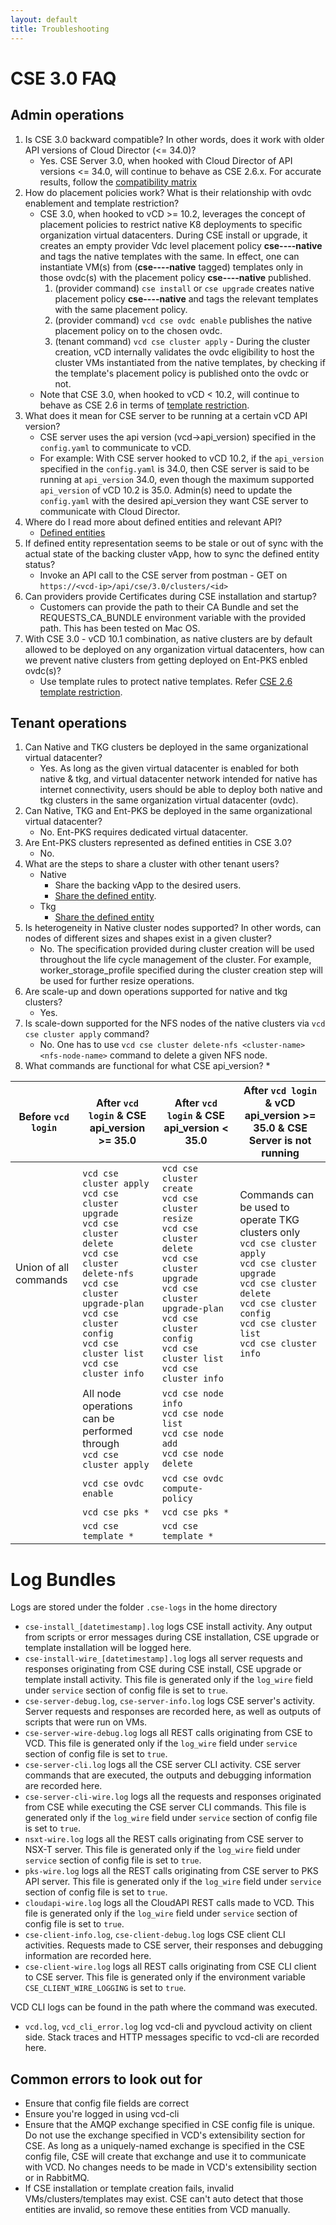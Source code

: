 ```yaml
---
layout: default
title: Troubleshooting
---
```

<a name="cse30-faq"></a>
# CSE 3.0 FAQ

## Admin operations
1. Is CSE 3.0 backward compatible? In other words, does it work with older API 
versions of Cloud Director (<= 34.0)?
    * Yes. CSE Server 3.0, when hooked with Cloud Director of API versions <= 34.0, 
    will continue to behave as CSE 2.6.x. For accurate results, follow the 
    [compatibility matrix](CSE30.html#cse30-compatibility-matrix)
2. How do placement policies work? What is their relationship with ovdc enablement and template restriction?
    * CSE 3.0, when hooked to vCD >= 10.2, leverages the concept of placement 
    policies to restrict native K8 deployments to specific organization virtual 
    datacenters. During CSE install or upgrade, it creates an empty provider 
    Vdc level placement policy **cse----native** and tags the native templates 
    with the same. In effect, one can instantiate VM(s) from (**cse----native** tagged)
    templates only in those ovdc(s) with the placement policy **cse----native** published.
        1. (provider command) `cse install` or `cse upgrade` creates native 
        placement policy **cse----native** and tags the relevant templates with
         the same placement policy.
        2. (provider command) `vcd cse ovdc enable` publishes the native 
        placement policy on to the chosen ovdc.
        3. (tenant command) `vcd cse cluster apply` - During the cluster creation,
        vCD internally validates the ovdc eligibility to host the cluster VMs 
        instantiated from the native templates, by checking if the template's 
        placement policy is published onto the ovdc or not.
    * Note that CSE 3.0, when hooked to vCD < 10.2, will continue to behave as 
    CSE 2.6 in terms of [template restriction](TEMPLATE_MANAGEMENT.html#restrict_templates).
3. What does it mean for CSE server to be running at a certain vCD API version?
    * CSE server uses the api version (vcd->api_version) specified in the `config.yaml` to communicate to vCD. 
    * For example: With CSE server hooked to vCD 10.2, if the `api_version`
     specified in the `config.yaml` is 34.0, then CSE server is said to be 
     running at `api_version` 34.0, even though the maximum supported `api_version`
      of vCD 10.2 is 35.0. Admin(s) need to update the `config.yaml` with the 
      desired api_version they want CSE server to communicate with Cloud Director.
4. Where do I read more about defined entities and relevant API?
    * [Defined entities](https://docs-staging.vmware.com/en/draft/VMware-Cloud-Director/10.2/VMware-Cloud-Director-Service-Provider-Admin-Portal-Guide/GUID-0749DEA0-08A2-4F32-BDD7-D16869578F96.html)
<a name="sync-def-entity"></a>
5. If defined entity representation seems to be stale or out of sync with the actual state of the backing cluster vApp, how to sync the defined entity status?
    * Invoke an API call to the CSE server from postman - GET on `https://<vcd-ip>/api/cse/3.0/clusters/<id>`
6. Can providers provide Certificates during CSE installation and startup?
    * Customers can provide the path to their CA Bundle and set the REQUESTS_CA_BUNDLE environment variable with the provided path. This has been tested on Mac OS.
7. With CSE 3.0 - vCD 10.1 combination, as native clusters are by default allowed to be deployed on any organization virtual datacenters, how can we prevent native clusters from getting deployed on Ent-PKS enbled ovdc(s)?
    * Use template rules to protect native templates. Refer [CSE 2.6 template restriction](TEMPLATE_MANAGEMENT.html#restrict_templates).
     
## Tenant operations

1. Can Native and TKG clusters be deployed in the same organizational virtual datacenter?
    * Yes. As long as the given virtual datacenter is enabled for both native & tkg, and virtual datacenter network intended for native has internet connectivity, users should be able to deploy both native and tkg clusters in the same organization virtual datacenter (ovdc).
2. Can Native, TKG and Ent-PKS be deployed in the same organizational virtual datacenter?
    * No. Ent-PKS requires dedicated virtual datacenter.
3. Are Ent-PKS clusters represented as defined entities in CSE 3.0?
    * No.
4. What are the steps to share a cluster with other tenant users?
    * Native
        * Share the backing vApp to the desired users. 
        * [Share the defined entity](https://docs-staging.vmware.com/en/draft/VMware-Cloud-Director/10.2/VMware-Cloud-Director-Service-Provider-Admin-Portal-Guide/GUID-DAFF4CE9-B276-4A0B-99D9-22B985153236.html).
    * Tkg
        * [Share the defined entity](https://docs-staging.vmware.com/en/draft/VMware-Cloud-Director/10.2/VMware-Cloud-Director-Service-Provider-Admin-Portal-Guide/GUID-DAFF4CE9-B276-4A0B-99D9-22B985153236.html)
5. Is heterogeneity in Native cluster nodes supported? In other words, can nodes of different sizes and shapes exist in a given cluster?
    * No. The specification provided during cluster creation will be used throughout the life cycle management of the cluster. For example, worker_storage_profile specified during the cluster creation step will be used for further resize operations.
6. Are scale-up and down operations supported for native and tkg clusters?
    * Yes.
7. Is scale-down supported for the NFS nodes of the native clusters via `vcd cse cluster apply` command?
    * No. One has to use `vcd cse cluster delete-nfs <cluster-name> <nfs-node-name>` command to delete a given NFS node.
<a name="cmds-per-cse"></a>
8. What commands are functional for what CSE api_version?
    * 
    
| Before `vcd login`    | After `vcd login` &  CSE api_version >= 35.0                                                                                                                                                                                                                   | After `vcd login` &  CSE api_version < 35.0                                                                                                                                                                                                         | After `vcd login` &  vCD api_version >= 35.0 &  CSE Server is not running                                                                                                                                                               |
|-----------------------|----------------------------------------------------------------------------------------------------------------------------------------------------------------------------------------------------------------------------------------------------------------|-----------------------------------------------------------------------------------------------------------------------------------------------------------------------------------------------------------------------------------------------------|-----------------------------------------------------------------------------------------------------------------------------------------------------------------------------------------------------------------------------------------|
| Union of all commands | `vcd cse cluster apply`<br /> `vcd cse cluster upgrade`<br /> `vcd cse cluster delete`<br /> `vcd cse cluster delete-nfs`<br /> `vcd cse cluster upgrade-plan`<br /> `vcd cse cluster config`<br /> `vcd cse cluster list`<br /> `vcd cse cluster info`<br />  | `vcd cse cluster create`<br />`vcd cse cluster resize`<br /> `vcd cse cluster delete`<br /> `vcd cse cluster upgrade`<br />`vcd cse cluster upgrade-plan`<br />`vcd cse cluster config`<br /> `vcd cse cluster list`<br /> `vcd cse cluster info`   | Commands can be used to operate TKG clusters only<br />   `vcd cse cluster apply`<br />`vcd cse cluster upgrade`<br />`vcd cse cluster delete`<br />`vcd cse cluster config`<br />`vcd cse cluster list`<br /> `vcd cse cluster info`   |
|                       | All node operations  can be performed through <br />  `vcd cse cluster apply`                                                                                                                                                                                  | `vcd cse node info`<br /> `vcd cse node list`<br /> `vcd cse node add`<br /> `vcd cse node delete`                                                                                                                                                  |                                                                                                                                                                                                                                         |
|                       | `vcd cse ovdc enable`                                                                                                                                                                                                                                          | `vcd cse ovdc compute-policy`                                                                                                                                                                                                                       |                                                                                                                                                                                                                                         |
|                       | `vcd cse pks *`                                                                                                                                                                                                                                                | `vcd cse pks *`                                                                                                                                                                                                                                     |                                                                                                                                                                                                                                         |
|                       | `vcd cse template *`                                                                                                                                                                                                                                           | `vcd cse template *`                                                                                                                                                                                                                                |                                                                                                                                                                                                                                         |

<a name="log-bundles"></a>
# Log Bundles
Logs are stored under the folder `.cse-logs` in the home directory

* `cse-install_[datetimestamp].log` logs CSE install activity. Any output from
scripts or error messages during CSE installation, CSE upgrade or
template installation will be logged here.
* `cse-install-wire_[datetimestamp].log` logs all server requests and responses
originating from CSE during CSE install, CSE upgrade or template install activity.
This file is generated only if the `log_wire` field under `service` section of
config file is set to `true`.
* `cse-server-debug.log`, `cse-server-info.log` logs CSE server's activity.
Server requests and responses are recorded here, as well as outputs of scripts
that were run on VMs.
* `cse-server-wire-debug.log` logs all REST calls originating from CSE to VCD.
This file is generated only if the `log_wire` field under `service` section of
config file is set to `true`.
* `cse-server-cli.log` logs all the CSE server CLI activity. CSE server
commands that are executed, the outputs and debugging information are recorded
here.
* `cse-server-cli-wire.log` logs all the requests and responses originated
from CSE while executing the CSE server CLI commands. This file is generated
only if the `log_wire`  field under `service` section of config file
is set to `true`.
* `nsxt-wire.log` logs all the REST calls originating from CSE server to
NSX-T server. This file is generated only if the `log_wire` field
under `service` section of config file is set to `true`.
* `pks-wire.log` logs all the REST calls originating from CSE server to
PKS API server. This file is generated only if the `log_wire` field
under `service` section of config file is set to `true`.
* `cloudapi-wire.log` logs all the CloudAPI REST calls made to VCD.
This file is generated only if the `log_wire` field under `service` section of
config file is set to `true`.
* `cse-client-info.log`, `cse-client-debug.log` logs CSE client CLI activities.
Requests made to CSE server, their responses and debugging information
are recorded here.
* `cse-client-wire.log` logs all REST calls originating from CSE CLI client to
CSE server. This file is generated only if the environment variable
`CSE_CLIENT_WIRE_LOGGING` is set to `true`.

VCD CLI logs can be found in the path where the command was executed.

* `vcd.log`, `vcd_cli_error.log` log vcd-cli and pyvcloud activity on client
side. Stack traces and HTTP messages specific to vcd-cli are recorded here.

## Common errors to look out for

* Ensure that config file fields are correct
* Ensure you're logged in using vcd-cli
* Ensure that the AMQP exchange specified in CSE config file is unique. Do not use the exchange specified in VCD's extensibility section for CSE. As long as a uniquely-named exchange is specified in the CSE config file, CSE will create that exchange and use it to communicate with VCD. No changes needs to be made in VCD's extensibility section or in RabbitMQ.
* If CSE installation or template creation fails, invalid VMs/clusters/templates may exist. CSE can't auto detect that those entities are invalid, so remove these entities from VCD manually.
